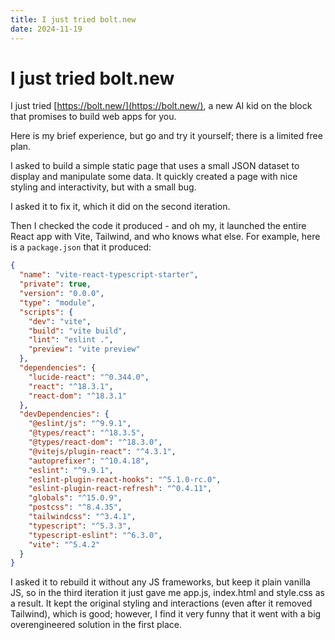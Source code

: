 ```yaml
---
title: I just tried bolt.new
date: 2024-11-19
---
```

# I just tried bolt.new

I just tried [https://bolt.new/](https://bolt.new/), a new AI kid on the block that promises to build web apps for you.

Here is my brief experience, but go and try it yourself; there is a limited free plan.

I asked to build a simple static page that uses a small JSON dataset to display and manipulate some data.
It quickly created a page with nice styling and interactivity, but with a small bug.

I asked it to fix it, which it did on the second iteration.

Then I checked the code it produced - and oh my, it launched the entire React app with Vite, Tailwind, and who knows what else.
For example, here is a `package.json` that it produced:

```json
{
  "name": "vite-react-typescript-starter",
  "private": true,
  "version": "0.0.0",
  "type": "module",
  "scripts": {
    "dev": "vite",
    "build": "vite build",
    "lint": "eslint .",
    "preview": "vite preview"
  },
  "dependencies": {
    "lucide-react": "^0.344.0",
    "react": "^18.3.1",
    "react-dom": "^18.3.1"
  },
  "devDependencies": {
    "@eslint/js": "^9.9.1",
    "@types/react": "^18.3.5",
    "@types/react-dom": "^18.3.0",
    "@vitejs/plugin-react": "^4.3.1",
    "autoprefixer": "^10.4.18",
    "eslint": "^9.9.1",
    "eslint-plugin-react-hooks": "^5.1.0-rc.0",
    "eslint-plugin-react-refresh": "^0.4.11",
    "globals": "^15.0.9",
    "postcss": "^8.4.35",
    "tailwindcss": "^3.4.1",
    "typescript": "^5.3.3",
    "typescript-eslint": "^6.3.0",
    "vite": "^5.4.2"
  }
}
```

I asked it to rebuild it without any JS frameworks, but keep it plain vanilla JS, so in the third iteration it just gave me app.js, index.html and style.css as a result.
It kept the original styling and interactions (even after it removed Tailwind), which is good; however, I find it very funny that it went with a big overengineered solution in the first place.
